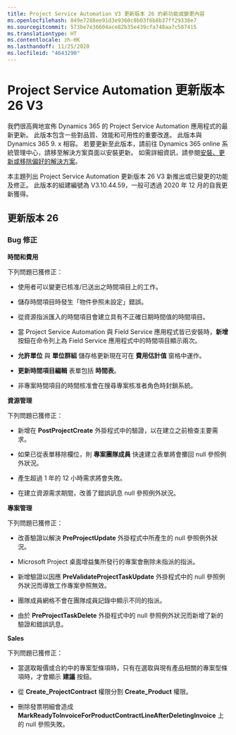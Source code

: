 ```yaml
---
title: Project Service Automation V3 更新版本 26 的新功能或變更內容
ms.openlocfilehash: 849e7288ee91d3e9360c0b03f6b8b37ff29338e7
ms.sourcegitcommit: 573be7e36604ace82b35e439cfa748aa7c587415
ms.translationtype: HT
ms.contentlocale: zh-HK
ms.lasthandoff: 11/25/2020
ms.locfileid: "4643290"
---
```

<a name="project-service-automation-update-release-26-v3"></a>Project Service Automation 更新版本 26 V3
================================================

我們很高興地宣佈 Dynamics 365 的 Project Service Automation 應用程式的最新更新。 此版本包含一些對品質、效能和可用性的重要改進。 此版本與 Dynamics 365 9. x 相容。 若要更新至此版本，請前往 Dynamics 365 online 系統管理中心，請移至解決方案頁面以安裝更新。 如需詳細資訊，請參閱[安裝、更新或移除偏好的解決方案](https://docs.microsoft.com/power-platform/admin/install-remove-preferred-solution)。

本主題列出 Project Service Automation 更新版本 26 V3 新推出或已變更的功能及修正。 此版本的組建編號為 V3.10.44.59，一般可透過 2020 年 12 月的自我更新獲得。

<a name="update-release-26"></a>更新版本 26
-----------------

### <a name="bug-fixes"></a>Bug 修正

**時間和費用**

下列問題已獲修正：

-   使用者可以變更已核准/已送出之時間項目上的工作。

-   儲存時間項目時發生「物件參照未設定」錯誤。

-   從資源指派匯入的時間項目會建立具有不正確日期時間值的時間項目。

-   當 Project Service Automation 與 Field Service 應用程式皆已安裝時，**新增** 按鈕在命令列上為 Field Service 應用程式中的時間項目顯示兩次。

-   **允許單位** 與 **單位群組** 儲存格更新現在可在 **費用估計值** 窗格中運作。

-   **更新時間項目編輯** 表單包括 **時間表**。

-   非專案時間項目的時間核准會在搜尋專案核准者角色時封鎖系統。

**資源管理**

下列問題已獲修正：

-   新增在 **PostProjectCreate** 外掛程式中的驗證，以在建立之前檢查主要需求。

-   如果已從表單移除欄位，則 **專案團隊成員** 快速建立表單將會擲回 null 參照例外狀況。

-   產生超過 1 年的 12 小時需求將會失敗。

-   在建立資源需求期間，改善了錯誤訊息 null 參照例外狀況。

**專案管理**

下列問題已獲修正：

-   改善驗證以解決 **PreProjectUpdate** 外掛程式中所產生的 null 參照例外狀況。

-   Microsoft Project 桌面增益集所發行的專案會刪除未指派的指派。

-   新增驗證以因應 **PreValidateProjectTaskUpdate** 外掛程式中的 null 參照例外狀況而導致工作專案參照無效。

-   團隊成員網格不會在團隊成員記錄中顯示不同的指派。

-   由於 **PreProjectTaskDelete** 外掛程式中的 null 參照例外狀況而新增了新的驗證和錯誤訊息。

**Sales**

下列問題已獲修正：

-   當選取報價或合約中的專案型條項時，只有在選取與現有產品相關的專案型條項時，才會顯示 **建議** 按鈕。

-   從 **Create_ProjectContract** 權限分割 **Create_Product** 權限。

-   刪除發票明細會造成 **MarkReadyToInvoiceForProductContractLineAfterDeletingInvoice** 上的 null 參照失敗。
